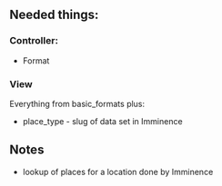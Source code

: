 
## Needed things:

### Controller:

* Format

### View

Everything from basic_formats plus:

* place_type - slug of data set in Imminence

## Notes

* lookup of places for a location done by Imminence
